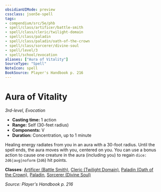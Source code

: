 ```yaml
---
obsidianUIMode: preview
cssclass: json5e-spell
tags:
- compendium/src/5e/phb
- spell/class/artificer/battle-smith
- spell/class/cleric/twilight-domain
- spell/class/paladin
- spell/class/paladin/oath-of-the-crown
- spell/class/sorcerer/divine-soul
- spell/level/3
- spell/school/evocation
aliases: ["Aura of Vitality"]
SourceType: "Spell"
NoteIcon: spell
BookSource: Player's Handbook p. 216
---
```

# Aura of Vitality
*3rd-level, Evocation*  

- **Casting time:** 1 action
- **Range:** Self (30-feet radius)
- **Components:** V
- **Duration:** Concentration, up to 1 minute

Healing energy radiates from you in an aura with a 30-foot radius. Until the spell ends, the aura moves with you, centered on you. You can use a bonus action to cause one creature in the aura (including you) to regain `dice: 2d6|avg|noform` (`2d6`) hit points.

**Classes**: [Artificer (Battle Smith)](/3-Mechanics/CLI/classes/artificer-battle-smith-tce.md), [Cleric (Twilight Domain)](/3-Mechanics/CLI/classes/cleric-twilight-domain-tce.md), [Paladin (Oath of the Crown)](/3-Mechanics/CLI/classes/paladin-oath-of-the-crown-scag.md), [Paladin](/3-Mechanics/CLI/classes/paladin.md), [Sorcerer (Divine Soul)](/3-Mechanics/CLI/classes/sorcerer-divine-soul-xge.md)

*Source: Player's Handbook p. 216*